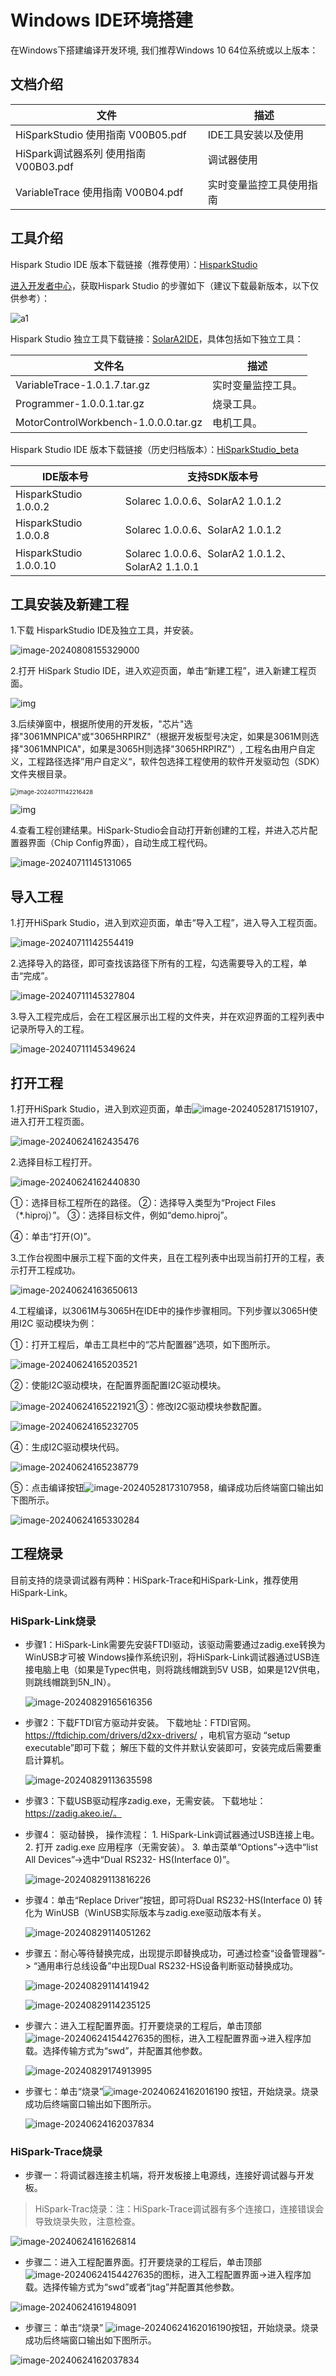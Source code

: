 #  Windows IDE环境搭建

在Windows下搭建编译开发环境, 我们推荐Windows 10 64位系统或以上版本：

## 文档介绍

| 文件                                  | 描述                     |
| ------------------------------------- | ------------------------ |
| HiSparkStudio 使用指南 V00B05.pdf     | IDE工具安装以及使用      |
| HiSpark调试器系列 使用指南 V00B03.pdf | 调试器使用               |
| VariableTrace 使用指南 V00B04.pdf     | 实时变量监控工具使用指南 |

## 工具介绍

Hispark Studio IDE 版本下载链接（推荐使用）：<a href="https://hispark-obs.obs.cn-east-3.myhuaweicloud.com/HiSparkStudio.exe" title="超链接title">HisparkStudio</a>

[进入开发者中心](https://developer.hisilicon.com/devCenter/index?id=0c537de0-2aa6-477a-a)，获取Hispark Studio 的步骤如下（建议下载最新版本，以下仅供参考）：

![a1](./../docs/pic/tools/a1.png)

Hispark Studio 独立工具下载链接：<a href="https://hispark-obs.obs.cn-east-3.myhuaweicloud.com/SolarA2IDE.zip" title="超链接title">SolarA2IDE</a>，具体包括如下独立工具：

| 文件名                               | 描述               |
| ------------------------------------ | ------------------ |
| VariableTrace-1.0.1.7.tar.gz         | 实时变量监控工具。 |
| Programmer-1.0.0.1.tar.gz            | 烧录工具。         |
| MotorControlWorkbench-1.0.0.0.tar.gz | 电机工具。         |

Hispark Studio IDE 版本下载链接（历史归档版本）：<a href="https://hispark-obs.obs.cn-east-3.myhuaweicloud.com/HiSparkStudio_beta.zip" title="超链接title">HiSparkStudio_beta</a>

| IDE版本号              | 支持SDK版本号                                     |
| ---------------------- | ------------------------------------------------- |
| HisparkStudio 1.0.0.2  | Solarec 1.0.0.6、SolarA2 1.0.1.2                  |
| HisparkStudio 1.0.0.8  | Solarec 1.0.0.6、SolarA2 1.0.1.2                  |
| HisparkStudio 1.0.0.10 | Solarec 1.0.0.6、SolarA2 1.0.1.2、SolarA2 1.1.0.1 |

## 工具安装及新建工程

1.下载 HisparkStudio IDE及独立工具，并安装。

![image-20240808155329000](../docs/pic/tools/image-20240808155329000.png)

2.打开 HiSpark Studio IDE，进入欢迎页面，单击“新建工程”，进入新建工程页面。

![img](../docs/pic/tools/clip_image002.png)

3.后续弹窗中，根据所使用的开发板，"芯片"选择"3061MNPICA"或"3065HRPIRZ"（根据开发板型号决定，如果是3061M则选择"3061MNPICA"，如果是3065H则选择"3065HRPIRZ"）, 工程名由用户自定义，工程路径选择”用户自定义“，软件包选择工程使用的软件开发驱动包（SDK）文件夹根目录。

<img src="../docs/pic/tools/image-20240711142216428.png" alt="image-20240711142216428" style="zoom:67%;" />

![img](../docs/pic/tools/clip_image002-1719217272703-2.png)

4.查看工程创建结果。HiSpark-Studio会自动打开新创建的工程，并进入芯片配置器界面（Chip Config界面），自动生成工程代码。

![image-20240711145131065](../docs/pic/tools/image-20240711145131065.png)

## 导入工程

1.打开HiSpark Studio，进入到欢迎页面，单击“导入工程”，进入导入工程页面。

![image-20240711142554419](../docs/pic/tools/image-20240711142554419.png)

2.选择导入的路径，即可查找该路径下所有的工程，勾选需要导入的工程，单击“完成”。

![image-20240711145327804](../docs/pic/tools/image-20240711145327804.png)

3.导入工程完成后，会在工程区展示出工程的文件夹，并在欢迎界面的工程列表中记录所导入的工程。

![image-20240711145349624](../docs/pic/tools/image-20240711145349624.png)

## 打开工程

1.打开HiSpark Studio，进入到欢迎页面，单击![image-20240528171519107](../docs/pic/tools/image-20240528171519107.png)，进入打开工程页面。

![image-20240624162435476](../docs/pic/tools/image-20240624162435476.png)

2.选择目标工程打开。

![image-20240624162440830](../docs/pic/tools/image-20240624162440830.png)

①：选择目标工程所在的路径。
②：选择导入类型为“Project Files（*.hiproj）”。
③：选择目标文件，例如“demo.hiproj”。

④：单击“打开(O)”。

3.工作台视图中展示工程下面的文件夹，且在工程列表中出现当前打开的工程，表示打开工程成功。

![image-20240624163650613](../docs/pic/tools/image-20240624163650613.png)

4.工程编译，以3061M与3065H在IDE中的操作步骤相同。下列步骤以3065H使用I2C 驱动模块为例：

①：打开工程后，单击工具栏中的“芯片配置器”选项，如下图所示。

![image-20240624165203521](../docs/pic/tools/image-20240624165203521.png)

②：使能I2C驱动模块，在配置界面配置I2C驱动模块。

![image-20240624165221921](../docs/pic/tools/image-20240624165221921.png)③：修改I2C驱动模块参数配置。

![image-20240624165232705](../docs/pic/tools/image-20240624165232705.png)

④：生成I2C驱动模块代码。

![image-20240624165238779](../docs/pic/tools/image-20240624165238779.png)

⑤：点击编译按钮![image-20240528173107958](../docs/pic/sample_gpio_key/image-20240528173107958.png)，编译成功后终端窗口输出如下图所示。

![image-20240624165330284](../docs/pic/tools/image-20240624165330284.png)

## 工程烧录

目前支持的烧录调试器有两种：HiSpark-Trace和HiSpark-Link，推荐使用HiSpark-Link。

### HiSpark-Link烧录

- 步骤1：HiSpark-Link需要先安装FTDI驱动，该驱动需要通过zadig.exe转换为WinUSB才可被 Windows操作系统识别，将HiSpark-Link调试器通过USB连接电脑上电（如果是Typec供电，则将跳线帽跳到5V USB，如果是12V供电，则跳线帽跳到5N_IN）。 

  ![image-20240829165616356](../docs/pic/tools/image-20240829165616356.png)

- 步骤2：下载FTDI官方驱动并安装。 下载地址：FTDI官网。 https://ftdichip.com/drivers/d2xx-drivers/ ，电机官方驱动 “setup executable”即可下载； 解压下载的文件并默认安装即可，安装完成后需要重启计算机。

  ![image-20240829113635598](../docs/pic/tools/image-20240829113635598.png)

-  步骤3：下载USB驱动程序zadig.exe，无需安装。 下载地址：https://zadig.akeo.ie/。 

- 步骤4： 驱动替换， 操作流程： 1. HiSpark-Link调试器通过USB连接上电。 2. 打开 zadig.exe 应用程序（无需安装）。 3. 单击菜单“Options”->选中“list All Devices”->选中“Dual RS232- HS(Interface 0)”。

  ![image-20240829113816226](../docs/pic/tools/image-20240829113816226.png)

- 步骤4：单击“Replace Driver”按钮，即可将Dual RS232-HS(Interface 0) 转化为 WinUSB（WinUSB实际版本与zadig.exe驱动版本有关。

  ![image-20240829114051262](../docs/pic/tools/image-20240829114051262.png)

- 步骤五：耐心等待替换完成，出现提示即替换成功，可通过检查“设备管理器”-> “通用串行总线设备”中出现Dual RS232-HS设备判断驱动替换成功。

  ![image-20240829114141942](../docs/pic/tools/image-20240829114141942.png)

  ![image-20240829114235125](../docs/pic/tools/image-20240829114235125.png)

- 步骤六：进入工程配置界面。打开要烧录的工程后，单击顶部![image-20240624154427635](../docs/pic/sample_gpio_key/image-20240624154427635.png)的图标，进入工程配置界面->进入程序加载。选择传输方式为“swd”，并配置其他参数。

  ![image-20240829174913995](../docs/pic/sample_gpio_key/image-20240829174913995.png)

- 步骤七：单击“烧录”![image-20240624162016190](../docs/pic/sample_gpio_key/image-20240624162016190.png) 按钮，开始烧录。烧录成功后终端窗口输出如下图所示。

  ![image-20240624162037834](../docs/pic/tools/image-20240624162037834.png)

### HiSpark-Trace烧录

- 步骤一：将调试器连接主机端，将开发板接上电源线，连接好调试器与开发板。

> HiSpark-Trac烧录：注：HiSpark-Trace调试器有多个连接口，连接错误会导致烧录失败，注意检查。

![image-20240624161626814](../docs/pic/tools/image-20240624161626814.png)

- 步骤二：进入工程配置界面。打开要烧录的工程后，单击顶部![image-20240624154427635](../docs/pic/sample_gpio_key/image-20240624154427635-17249245356582.png)的图标，进入工程配置界面->进入程序加载。选择传输方式为“swd”或者“jtag”并配置其他参数。

![image-20240624161948091](../docs/pic/tools/image-20240624161948091.png)

- 步骤三：单击“烧录” ![image-20240624162016190](../docs/pic/sample_gpio_key/image-20240624162016190.png)按钮，开始烧录。烧录成功后终端窗口输出如下图所示。

![image-20240624162037834](../docs/pic/tools/image-20240624162037834.png)